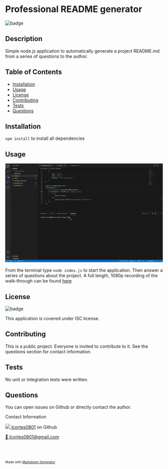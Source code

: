 # Professional README generator
![badge](https://img.shields.io/badge/license-ISC-brightgreen)

## Description
Simple node.js application to automatically generate a project README.md from a series of questions to the author.

## Table of Contents
- [Installation](#installation)
- [Usage](#usage)
- [License](#license)
- [Contributing](#contributing)
- [Tests](#tests)
- [Questions](#questions)

## Installation
`npm install` to install all dependencies

## Usage
![](./execution.gif)

From the terminal type `node index.js` to start the application. Then answer a series of questions about the project.
A full length, 1080p recording of the walk-through can be found [here](https://youtu.be/LDd4BZi33d4)

## License
![badge](https://img.shields.io/badge/license-ISC-brightgreen)

This application is covered under ISC license.

## Contributing
This is a public project. Everyone is invited to contribute to it. See the questions section for contact information.

## Tests
No unit or integration tests were written.

## Questions
You can open issues on Github or directly contact the author.

Contact Information

[![](http://www.github.com/lcortes0801.png?size=36) lcortes0801](http://github.com/lcortes0801) on Github 

[:email: lcortes0801@gmail.com](mailto:lcortes0801@gmail.com)


<br/><br/>

<span style="font-size:.75em">Made with [Markdown Generator](https://github.com/lcortes0801/mdgen)</span>
